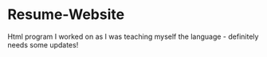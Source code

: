 # Resume-Website
Html program I worked on as I was teaching myself the language - definitely needs some updates!
